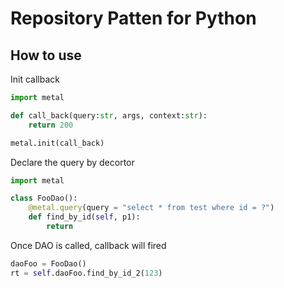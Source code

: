 # Repository Patten for Python

## How to use

Init callback
```py
import metal

def call_back(query:str, args, context:str):
    return 200

metal.init(call_back)
```
Declare the query by decortor
```py
import metal

class FooDao():
    @metal.query(query = "select * from test where id = ?")
    def find_by_id(self, p1):
        return
```
Once DAO is called, callback will fired
```py
daoFoo = FooDao()
rt = self.daoFoo.find_by_id_2(123)
```
